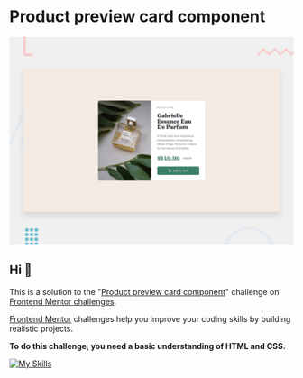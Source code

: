# Product preview card component

![Design preview for the Product preview card component coding challenge](./design/desktop-preview.jpg)

## Hi 👋

This is a solution to the "[Product preview card component](https://www.frontendmentor.io/challenges/product-preview-card-component-GO7UmttRfa)" challenge on [Frontend Mentor challenges](https://www.frontendmentor.io/challenges).

[Frontend Mentor](https://www.frontendmentor.io) challenges help you improve your coding skills by building realistic projects.

**To do this challenge, you need a basic understanding of HTML and CSS.**

[![My Skills](https://skillicons.dev/icons?i=html,css)](https://skillicons.dev)

